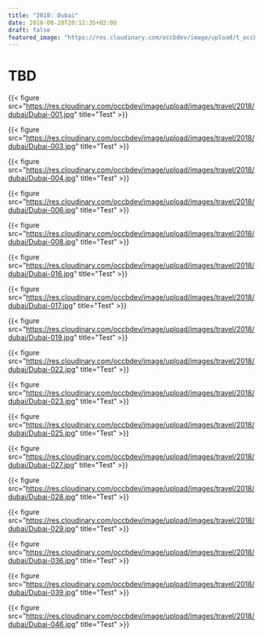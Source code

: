 ```yaml
---
title: "2018: Dubai"
date: 2018-08-20T20:12:35+02:00
draft: false
featured_image: "https://res.cloudinary.com/occbdev/image/upload/t_occbdev_gallery_teaser/images/travel/2018/dubai/Dubai-017.jpg"
---
```


# TBD

{{< figure src="https://res.cloudinary.com/occbdev/image/upload/images/travel/2018/dubai/Dubai-001.jpg" title="Test" >}}

{{< figure src="https://res.cloudinary.com/occbdev/image/upload/images/travel/2018/dubai/Dubai-003.jpg" title="Test" >}}

{{< figure src="https://res.cloudinary.com/occbdev/image/upload/images/travel/2018/dubai/Dubai-004.jpg" title="Test" >}}

{{< figure src="https://res.cloudinary.com/occbdev/image/upload/images/travel/2018/dubai/Dubai-006.jpg" title="Test" >}}

{{< figure src="https://res.cloudinary.com/occbdev/image/upload/images/travel/2018/dubai/Dubai-008.jpg" title="Test" >}}

{{< figure src="https://res.cloudinary.com/occbdev/image/upload/images/travel/2018/dubai/Dubai-016.jpg" title="Test" >}}

{{< figure src="https://res.cloudinary.com/occbdev/image/upload/images/travel/2018/dubai/Dubai-017.jpg" title="Test" >}}

{{< figure src="https://res.cloudinary.com/occbdev/image/upload/images/travel/2018/dubai/Dubai-019.jpg" title="Test" >}}

{{< figure src="https://res.cloudinary.com/occbdev/image/upload/images/travel/2018/dubai/Dubai-022.jpg" title="Test" >}}

{{< figure src="https://res.cloudinary.com/occbdev/image/upload/images/travel/2018/dubai/Dubai-023.jpg" title="Test" >}}

{{< figure src="https://res.cloudinary.com/occbdev/image/upload/images/travel/2018/dubai/Dubai-025.jpg" title="Test" >}}

{{< figure src="https://res.cloudinary.com/occbdev/image/upload/images/travel/2018/dubai/Dubai-027.jpg" title="Test" >}}

{{< figure src="https://res.cloudinary.com/occbdev/image/upload/images/travel/2018/dubai/Dubai-028.jpg" title="Test" >}}

{{< figure src="https://res.cloudinary.com/occbdev/image/upload/images/travel/2018/dubai/Dubai-029.jpg" title="Test" >}}

{{< figure src="https://res.cloudinary.com/occbdev/image/upload/images/travel/2018/dubai/Dubai-036.jpg" title="Test" >}}

{{< figure src="https://res.cloudinary.com/occbdev/image/upload/images/travel/2018/dubai/Dubai-039.jpg" title="Test" >}}

{{< figure src="https://res.cloudinary.com/occbdev/image/upload/images/travel/2018/dubai/Dubai-046.jpg" title="Test" >}}